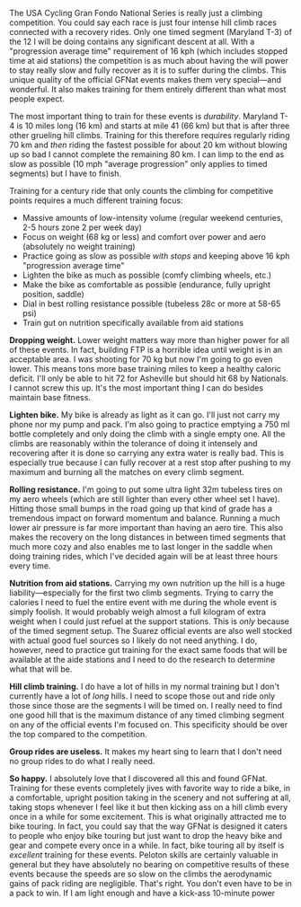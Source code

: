 The USA Cycling Gran Fondo National Series is really just a climbing competition. You could say each race is just four intense hill climb races connected with a recovery rides. Only one timed segment (Maryland T-3) of the 12 I will be doing contains any significant descent at all. With a "progression average time" requirement of 16 kph (which includes stopped time at aid stations) the competition is as much about having the will power to stay really slow and fully recover as it is to suffer during the climbs. This unique quality of the official GFNat events makes them very special—and wonderful. It also makes training for them entirely different than what most people expect.

The most important thing to train for these events is *durability*. Maryland T-4 is 10 miles long (16 km) and starts at mile 41 (66 km) but that is after three other grueling hill climbs. Training for this therefore requires regularly riding 70 km and *then* riding the fastest possible for about 20 km without blowing up so bad I cannot complete the remaining 80 km. I can limp to the end as slow as possible (10 mph "average progression" only applies to timed segments) but I have to finish.

Training for a century ride that only counts the climbing for competitive points requires a much different training focus:

- Massive amounts of low-intensity volume (regular weekend centuries, 2-5 hours zone 2 per week day)
- Focus on weight (68 kg or less) and comfort over power and aero (absolutely no weight training)
- Practice going as slow as possible *with stops* and keeping above 16 kph "progression average time"
- Lighten the bike as much as possible (comfy climbing wheels, etc.)
- Make the bike as comfortable as possible (endurance, fully upright position, saddle)
- Dial in best rolling resistance possible (tubeless 28c or more at 58-65 psi)
- Train gut on nutrition specifically available from aid stations

**Dropping weight.**  Lower weight matters way more than higher power for all of these events. In fact, building FTP is a horrible idea until weight is in an acceptable area. I was shooting for 70 kg but now I'm going to go even lower. This means tons more base training miles to keep a healthy caloric deficit. I'll only be able to hit 72 for Asheville but should hit 68 by Nationals. I cannot screw this up. It's the most important thing I can do besides maintain base fitness.

**Lighten bike.** My bike is already as light as it can go. I'll just not carry my phone nor my pump and pack. I'm also going to practice emptying a 750 ml bottle completely and only doing the climb with a single empty one. All the climbs are reasonably within the tolerance of doing it intensely and recovering after it is done so carrying any extra water is really bad. This is especially true because I can fully recover at a rest stop after pushing to my maximum and burning all the matches on every climb segment.

**Rolling resistance.** I'm going to put some ultra light 32m tubeless tires on my aero wheels (which are still lighter than every other wheel set I have). Hitting those small bumps in the road going up that kind of grade has a tremendous impact on forward momentum and balance. Running a much lower air pressure is far more important than having an aero tire. This also makes the recovery on the long distances in between timed segments that much more cozy and also enables me to last longer in the saddle when doing training rides, which I've decided again will be at least three hours every time.

**Nutrition from aid stations.** Carrying my own nutrition up the hill is a huge liability—especially for the first two climb segments. Trying to carry the calories I need to fuel the entire event with me during the whole event is simply foolish. It would probably weigh almost a full kilogram of extra weight when I could just refuel at the support stations. This is *only* because of the timed segment setup. The Suarez official events are also well stocked with actual good fuel sources so I likely do not need anything. I do, however, need to practice gut training for the exact same foods that will be available at the aide stations and I need to do the research to determine what that will be.

**Hill climb training.** I do have a lot of hills in my normal training but I don't currently have a lot of *long* hills. I need to scope those out and ride only those since those are the segments I will be timed on. I really need to find one good hill that is the maximum distance of any timed climbing segment on any of the official events I'm focused on. This specificity should be over the top compared to the competition.

**Group rides are useless.** It makes my heart sing to learn that I don't need no group rides to do what I really need.

**So happy.**  I absolutely love that I discovered all this and found GFNat. Training for these events completely jives with favorite way to ride a bike, in a comfortable, upright position taking in the scenery and not suffering at all, taking stops whenever I feel like it but then kicking ass on a hill climb every once in a while for some excitement. This is what originally attracted me to bike touring.  In fact, you could say that the way GFNat is designed it caters to people who enjoy bike touring but just want to drop the heavy bike and gear and compete every once in a while. In fact, bike touring all by itself is *excellent* training for these events. Peloton skills are certainly valuable in general but they have absolutely no bearing on competitive results of these events because the speeds are so slow on the climbs the aerodynamic gains of pack riding are negligible. That's right. You don't even have to be in a pack to win. If I am light enough and have a kick-ass 10-minute power